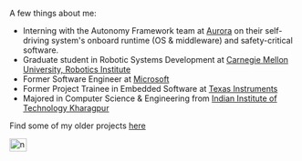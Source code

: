 A few things about me:
- Interning with the Autonomy Framework team at [Aurora](https://aurora.tech/) on their self-driving system's onboard runtime (OS & middleware) and safety-critical software.
- Graduate student in Robotic Systems Development at [Carnegie Mellon University, Robotics Institute](https://mrsd.ri.cmu.edu/)
- Former Software Engineer at [Microsoft](https://www.microsoft.com/)
- Former Project Trainee in Embedded Software at [Texas Instruments](https://www.ti.com/)
- Majored in Computer Science & Engineering from [Indian Institute of Technology Kharagpur](http://www.iitkgp.ac.in/)

Find some of my older projects [here](https://nevalsar.github.io/#/projects)

<a href="https://linkedin.com/in/nevinvalsaraj" target="blank"><img align="center" src="https://raw.githubusercontent.com/rahuldkjain/github-profile-readme-generator/master/src/images/icons/Social/linked-in-alt.svg" alt="nevinvalsaraj" height="22.5" width="30" /></a>
